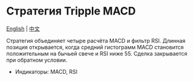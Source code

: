 # Стратегия Tripple MACD
[English](README.md) | [中文](README_cn.md)

Стратегия объединяет четыре расчёта MACD и фильтр RSI. Длинная позиция открывается, когда средний гистограмм MACD становится положительным на бычьей свече и RSI ниже 55. Сделка закрывается при обратном условии.

- Индикаторы: MACD, RSI
